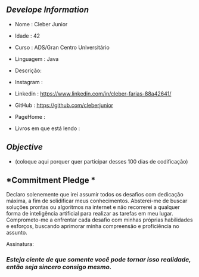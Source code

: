 ##   *Develope Information*

-  Nome : Cleber Junior 
-  Idade : 42
-  Curso : ADS/Gran Centro Universitário
-  Linguagem : Java


-  Descrição: 


- Instagram : 
- Linkedin : https://www.linkedin.com/in/cleber-farias-88a42641/
- GitHub : https://github.com/cleberjunior
- PageHome :  

- Livros em que está lendo :

##  *Objective*

 - (coloque aqui porquer quer participar desses 100 dias de codificação)



## *Commitment Pledge *


Declaro solenemente que irei assumir todos os desafios com dedicação máxima, a fim de solidificar meus conhecimentos. Absterei-me de buscar soluções prontas ou algoritmos na internet e não recorrerei a qualquer forma de inteligência artificial para realizar as tarefas em meu lugar. Comprometo-me a enfrentar cada desafio com minhas próprias habilidades e esforços, buscando aprimorar minha compreensão e proficiência no assunto.

Assinatura: 








### *Esteja ciente de que somente você pode tornar isso realidade, então seja sincero consigo mesmo.*